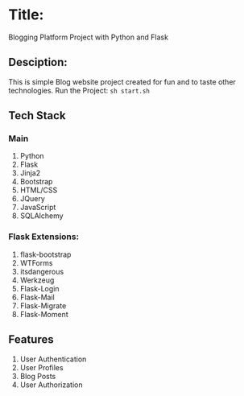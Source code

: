 # Title: 
   Blogging Platform Project with Python and Flask

## Desciption: 
   This is simple Blog website project created for fun and to taste other technologies.
   Run the Project: `sh start.sh`

## Tech Stack

### Main

1. Python
2. Flask
3. Jinja2
4. Bootstrap
5. HTML/CSS
6. JQuery
7. JavaScript
8. SQLAlchemy

### Flask Extensions:

1. flask-bootstrap
2. WTForms
3. itsdangerous
4. Werkzeug
5. Flask-Login
6. Flask-Mail
7. Flask-Migrate
8. Flask-Moment

## Features

1. User Authentication
2. User Profiles
3. Blog Posts
4. User Authorization